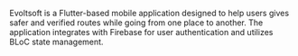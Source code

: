 Evoltsoft is a Flutter-based mobile application designed to help users gives safer and verified routes while going from one place to another. The application integrates with Firebase for user authentication and utilizes BLoC state management.
